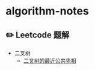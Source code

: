 # algorithm-notes

## :pencil2: Leetcode 题解
- 二叉树
  - [二叉树的最近公共先祖](https://github.com/algorithm-notes/notes/二叉树的最近公共先祖.md)
 
